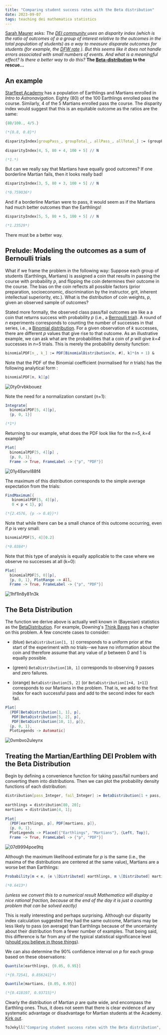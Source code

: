 ```yaml
---
title: "Comparing student success rates with the Beta distribution"
date: 2023-09-07
tags: teaching dei mathematica statistics
---
```


[Sarah Maurer](https://scholar.google.com/citations?user=yiSNNfUAAAAJ&hl=en&oi=ao) asks:  *The* *[DEI community ](https://en.wikipedia.org/wiki/Diversity,_equity,_and_inclusion)* *uses an disparity index (which is the ratio of outcomes of a a group of interest relative to the outcomes in the total population of students) as a way to measure disparate outcomes for students (for example, the* *[DFW rate](https://www.everylearnereverywhere.org/blog/equity-and-dfwi-rate-or-dfw-rate/)* *).  But this seems like it does not handle errors associated with small numbers of events.  And what is a meaningful effect?  Is there a better way to do this?*  **The [Beta-distribution](https://en.wikipedia.org/wiki/Beta_distribution) to the rescue...**

## An example

[Starfleet Academy](https://en.wikipedia.org/wiki/Starfleet_Academy) has a population of Earthlings and Martians enrolled in *Intro to Astronavigation*. Eighty (80) of the 100 Earthlings enrolled pass the course.  Similarly, 4 of the 5 Martians enrolled pass the course.  The disparity index would suggest that this is an equitable outcome as the ratios are the same:

```mathematica
{80/100., 4/5.}

(*{0.8, 0.8}*)
```

```mathematica
disparityIndex[groupPass_, groupTotal_, allPass_, allTotal_] := (groupPass/groupTotal)/(allPass/allTotal) 
 
disparityIndex[4, 5, 80 + 4, 100 + 5] // N

(*1.*)
```

But can we really say that Martians have equally good outcomes?  If one borderline Martian fails, then it looks really bad!

```mathematica
disparityIndex[3, 5, 80 + 3, 100 + 5] // N

(*0.759036*)
```

And if a borderline Martian were to pass, it would seem as if the Martians had much better outcomes than the Earthlings!

```mathematica
disparityIndex[5, 5, 80 + 5, 100 + 5] // N

(*1.23529*)
```

There must be a better way.

## Prelude: Modeling the outcomes as a sum of Bernoulli trials

What if we frame the problem in the following way: Suppose each group of students (Earthlings, Martians) is assigned a coin that results in passing the course with probability *p*, and flipping the coin determines their outcome in the course.  The bias on the coin reflects all possible factors (prior preparation, socioeconomic, discrimination by the instructor, grit, inherent intellectual superiority, etc.).    What is the distribution of coin weights, *p*, given an observed sample of outcomes?  

Stated more formally, the observed class pass/fail outcomes are like a a coin that returns success with probability *p* (i.e., a [Bernoulli trial](https://mathworld.wolfram.com/BernoulliTrial.html)).  A round of *n* experiments corresponds to counting the number of successes in that series, i.e., a [Binomial distribution](https://mathworld.wolfram.com/BinomialDistribution.html).  For a given observation of *k* successes, there are different *p* values that give rise to that outcome.  As an illustrative example, we can ask what are the probabilities that a coin of *p* will give *k=4* successes in *n=5* trials.  This is merely the probability density function:

```mathematica
binomialPDF[n_, k_] := PDF[BinomialDistribution[n, #], k]*(n + 1) &
```

Note that the PDF of the Binomial coefficient (normalised for *n* trials) has the following analytical form :

```mathematica
binomialPDF[n, k][p]
```

![0ty0rvbkbouez](/blog/images/2023/9/7/0ty0rvbkbouez.png)

Note the need for a normalization constant (n+1):

```mathematica
Integrate[
  binomialPDF[5, 4][p], 
  {p, 0, 1}]

(*1*)
```

Returning to our example, what does the PDF look like for the *n=5*, *k=4* example?

```mathematica
Plot[
  binomialPDF[5, 4][p] , 
  {p, 0, 1}, 
  Frame -> True, FrameLabel -> {"p", "PDF"}]
```

![01y49anvl88f4](/blog/images/2023/9/7/01y49anvl88f4.png)

The maximum of this distribution corresponds to the simple average expectation from the trials:

```mathematica
FindMaximum[{
   binomialPDF[5, 4][p], 
   0 < p < 1}, p]

(*{2.4576, {p -> 0.8}}*)
```

Note that while there can be a small chance of this outcome occurring, even if *p* is very small:

```mathematica
binomialPDF[5, 4][0.2]

(*0.0384*)
```

Note that this type of analysis is equally applicable to the case where we observe no successes at all (k=0):

```mathematica
Plot[
  binomialPDF[5, 0][p], 
  {p, 0, 1}, PlotRange -> All, 
  Frame -> True, FrameLabel -> {"p", "PDF"}]
```

![1hf1ln8y81n3k](/blog/images/2023/9/7/1hf1ln8y81n3k.png)

## The Beta Distribution

The function we derive above is actually well known in (Bayesian) statistics as the [BetaDistribution](http://reference.wolfram.com/language/ref/BetaDistribution.html).  For example, Downing's [Think Bayes](https://www.greenteapress.com/thinkbayes/html/thinkbayes005.html) has a chapter on this problem.   A few concrete cases to consider:

- (blue) `BetaDistribution[1, 1]` corresponds to a uniform prior at the start of the experiment with no trials--we have no information about the coin and therefore assume that any value of *p* between 0 and 1 is equally possible.

- (green) `BetaDistribution[10, 1]` corresponds to observing 9 passes and zero failures.  

- (orange) `BetaDistribution[5, 2]` (or `BetaDistribution[1+4, 1+1]`) corresponds to our Martians in the problem.  That is, we add to the first index for each successful pass and add to the second index for each fail. 

```mathematica
Plot[
  {PDF[BetaDistribution[1, 1], p], 
   PDF[BetaDistribution[5, 2], p], 
   PDF[BetaDistribution[10, 1], p]}, 
  {p, 0, 1}, 
  PlotLegends -> Automatic]
```

![0vmbvo2uleynx](/blog/images/2023/9/7/0vmbvo2uleynx.png)

## Treating the Martian/Earthling DEI Problem with the Beta Distribution

Begin by defining a convenience function for taking pass/fail numbers and converting them into distributions.  Then we can plot the probability density functions of each distribution:

```mathematica
distribution[pass_Integer, fail_Integer] := BetaDistribution[1 + pass, 1 + fail] 
 
earthlings = distribution[80, 20];
martians = distribution[4, 1]; 
 
Plot[
  {PDF[earthlings, p], PDF[martians, p]}, 
  {p, 0, 1}, 
  PlotLegends -> Placed[{"Earthlings", "Martians"}, {Left, Top}], 
  Frame -> True, FrameLabel -> {"p", "PDF"}]

```

![07d9994poe9tq](/blog/images/2023/9/7/07d9994poe9tq.png)

Although the maximum likelihood estimate for *p* is the same (i.e., the maxima of the distributions are centered at the same value), Martians are a worse bet than Earthlings:

```mathematica
Probability[m < e, {e \[Distributed] earthlings, m \[Distributed] martians}] // N

(*0.6413*)
```

*(unless we convert this to a numerical result Mathematica will display a nice rational fraction, because at the end of the day it is just a counting problem that can be solved eactly)*

This is really interesting and perhaps surprising.  Although our disparity index calculation suggested they had the same outcome, Martians may be less likely to pass (on average) than Earthlings because of the uncertainty about their distribution from a fewer number of examples.    That being said, this difference is far from any of the typical statistical significance level ([should you believe in those things](https://www.nature.com/articles/d41586-019-00857-9)). 

We can also determine the 90% confidence interval on *p* for each group based on these observations:

```mathematica
Quantile[earthlings, {0.05, 0.95}]

(*{0.72541, 0.856241}*)
```

```mathematica
Quantile[martians, {0.05, 0.95}]

(*{0.418197, 0.93715}*)
```

Clearly the distribution of Martian *p* are quite wide, and encompass the Earthling ones. Thus, it does not seem that there is clear evidence of any systematic advantage or disadvantage for Martian students at the Academy. [Kirk out](https://www.google.com/search?q=kirk+out+meme).  

```mathematica
ToJekyll["Comparing student success rates with the Beta distribution", "teaching dei mathematica statistics"]
```
